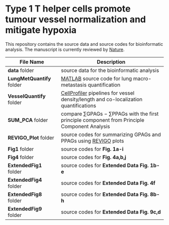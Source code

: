 Type 1 T helper cells promote tumour vessel normalization and mitigate hypoxia
======

This repository contains the source data and source codes for bioinformatic analysis. The manuscript is currently reviewed by [Nature](http://www.nature.com/).

File Name  | Description
------------- | -------------
**data** folder | source data for the bioinformatic analysis
**LungMetQuantify** folder  | [MATLAB](https://www.mathworks.com/) source code for lung macro-metastasis quantification
**VesselQuantify** folder | [CellProfiler](http://cellprofiler.org/) pipelines for vessel density/length and co-localization quantifications
**SUM_PCA** folder | compare ∑GPAGs − ∑PPAGs with the first principle component from Principle Component Analysis
**REVIGO_Plot** folder | source codes for summarizing GPAGs and PPAGs using [REVIGO](http://revigo.irb.hr/) plots
**Fig1** folder | source codes for **Fig. 1a-i**
**Fig4** folder | source codes for **Fig. 4a,b,j**
**ExtendedFig1** folder | source codes for **Extended Data Fig. 1b-e**
**ExtendedFig4** folder | source codes for **Extended Data Fig. 4f**
**ExtendedFig8** folder | source codes for **Extended Data Fig. 8b-h**
**ExtendedFig9** folder | source codes for **Extended Data Fig. 9c,d**
